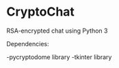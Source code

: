 # CryptoChat
RSA-encrypted chat using Python 3 

Dependencies:

-pycryptodome library
-tkinter library 
